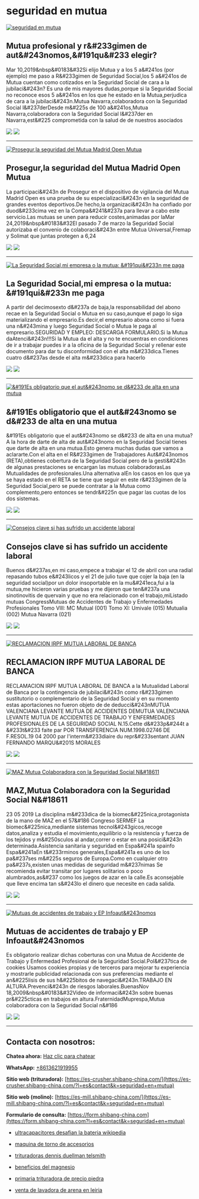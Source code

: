 # seguridad en mutua

<a href="https://swt.shibang-china.com/?l=es&img&k=seguridad+en+mutua" target="_blank">![seguridad en mutua](http://static.shibang-china.com/all-800x300/1143.jpg)</a>

## Mutua profesional y r&#233gimen de aut&#243nomos,&#191qu&#233 elegir?
Mar 10,2019&nbsp&#0183&#32Si elijo Mutua y a los 5 a&#241os (por ejemplo) me paso a R&#233gimen de Seguridad Social,los 5 a&#241os de Mutua cuentan como cotizados en la Seguridad Social de cara a la jubilaci&#243n? Es una de mis mayores dudas,porque si la Seguridad Social no reconoce esos 5 a&#241os en los que he estado en la Mutua,perjudica de cara a la jubilaci&#243n.Mutua Navarra,colaboradora con la Seguridad Social l&#237derDesde m&#225s de 100 a&#241os,Mutua Navarra,colaboradora con la Seguridad Social l&#237der en Navarra,est&#225 comprometida con la salud de de nuestros asociados


<a href="https://whatsapp.shibangsoft.com/WhatsApp.php" target="_blank" title="WhatsApp">![](http://static.shibang-china.com/icon/whatsapp.png)</a> <a href="https://swt.shibang-china.com/?l=es&icon&k=seguridad+en+mutua" target="_blank">![](http://static.shibang-china.com/icon/chat-es.png)</a>

---

<a href="https://swt.shibang-china.com/?l=es&img&k=seguridad+en+mutua" target="_blank">![Prosegur,la seguridad del Mutua Madrid Open Mutua](http://static.shibang-china.com/all-800x300/1437.jpg)</a>

## Prosegur,la seguridad del Mutua Madrid Open Mutua
La participaci&#243n de Prosegur en el dispositivo de vigilancia del Mutua Madrid Open es una prueba de su especializaci&#243n en la seguridad de grandes eventos deportivos.De hecho,la organizaci&#243n ha confiado por duod&#233cima vez en la Compa&#241&#237a para llevar a cabo este servicio.Las mutuas se unen para reducir costes,animadas por laMar 24,2019&nbsp&#0183&#32El pasado 7 de marzo la Seguridad Social autorizaba el convenio de colaboraci&#243n entre Mutua Universal,Fremap y Solimat que juntas protegen a 6,24


<a href="https://whatsapp.shibangsoft.com/WhatsApp.php" target="_blank" title="WhatsApp">![](http://static.shibang-china.com/icon/whatsapp.png)</a> <a href="https://swt.shibang-china.com/?l=es&icon&k=seguridad+en+mutua" target="_blank">![](http://static.shibang-china.com/icon/chat-es.png)</a>

---

<a href="https://swt.shibang-china.com/?l=es&img&k=seguridad+en+mutua" target="_blank">![La Seguridad Social,mi empresa o la mutua: &#191qui&#233n me paga](http://static.shibang-china.com/all-800x300/374.jpg)</a>

## La Seguridad Social,mi empresa o la mutua: &#191qui&#233n me paga
A partir del decimosexto d&#237a de baja,la responsabilidad del abono recae en la Seguridad Social o Mutua en su caso,aunque el pago lo siga materializando el empresario.Es decir,el empresario abona como si fuera una n&#243mina y luego Seguridad Social o Mutua le paga al empresario.SEGURIDAD Y EMPLEO: DESCARGA FORMULARIO.Si la Mutua daAtenci&#243n!!!Si la Mutua da el alta y no te encuentras en condiciones de ir a trabajar puedes ir a la oficina de la Seguridad Social y rellenar este documento para dar tu disconformidad con el alta m&#233dica.Tienes cuatro d&#237as desde el alta m&#233dica para hacerlo


<a href="https://whatsapp.shibangsoft.com/WhatsApp.php" target="_blank" title="WhatsApp">![](http://static.shibang-china.com/icon/whatsapp.png)</a> <a href="https://swt.shibang-china.com/?l=es&icon&k=seguridad+en+mutua" target="_blank">![](http://static.shibang-china.com/icon/chat-es.png)</a>

---

<a href="https://swt.shibang-china.com/?l=es&img&k=seguridad+en+mutua" target="_blank">![&#191Es obligatorio que el aut&#243nomo se d&#233 de alta en una mutua](http://static.shibang-china.com/all-800x300/177.jpg)</a>

## &#191Es obligatorio que el aut&#243nomo se d&#233 de alta en una mutua
&#191Es obligatorio que el aut&#243nomo se d&#233 de alta en una mutua? A la hora de darte de alta de aut&#243nomo en la Seguridad Social tienes que darte de alta en una mutua.Esto genera muchas dudas que vamos a aclararte.Con el alta en el R&#233gimen de Trabajadores Aut&#243nomos (RETA),obtienes cobertura de la Seguridad Social pero de la gesti&#243n de algunas prestaciones se encargan las mutuas colaboradorasLas Mutualidades de profesionales.Una alternativa alEn los casos en los que ya se haya estado en el RETA se tiene que seguir en este r&#233gimen de la Seguridad Social,pero se puede contratar a la Mutua como complemento,pero entonces se tendr&#225n que pagar las cuotas de los dos sistemas.


<a href="https://whatsapp.shibangsoft.com/WhatsApp.php" target="_blank" title="WhatsApp">![](http://static.shibang-china.com/icon/whatsapp.png)</a> <a href="https://swt.shibang-china.com/?l=es&icon&k=seguridad+en+mutua" target="_blank">![](http://static.shibang-china.com/icon/chat-es.png)</a>

---

<a href="https://swt.shibang-china.com/?l=es&img&k=seguridad+en+mutua" target="_blank">![Consejos clave si has sufrido un accidente laboral](http://static.shibang-china.com/all-800x300/1408.jpg)</a>

## Consejos clave si has sufrido un accidente laboral
Buenos d&#237as,en mi caso,empece a trabajar el 12 de abril con una radial repasando tubos e&#243licos y el 21 de julio tuve que cojer la baja (en la seguridad social)por un dolor insoportable en la mu&#241eca,fui a la mutua,me hicieron varias pruebas y me dijeron que ten&#237a una sinotinovitis de quervain y que no era relacionado con el trabajo,miListado mutuas CongressMutuas de Accidentes de Trabajo y Enfermedades Profesionales Tomo VIII: MC Mutual (001) Tomo XI: Umivale (015) Mutualia (002) Mutua Navarra (021)


<a href="https://whatsapp.shibangsoft.com/WhatsApp.php" target="_blank" title="WhatsApp">![](http://static.shibang-china.com/icon/whatsapp.png)</a> <a href="https://swt.shibang-china.com/?l=es&icon&k=seguridad+en+mutua" target="_blank">![](http://static.shibang-china.com/icon/chat-es.png)</a>

---

<a href="https://swt.shibang-china.com/?l=es&img&k=seguridad+en+mutua" target="_blank">![RECLAMACION IRPF MUTUA LABORAL DE BANCA](http://static.shibang-china.com/all-800x300/639.jpg)</a>

## RECLAMACION IRPF MUTUA LABORAL DE BANCA
RECLAMACION IRPF MUTUA LABORAL DE BANCA a la Mutualidad Laboral de Banca por la contingencia de jubilaci&#243n como r&#233gimen sustitutorio o complementario de la Seguridad Social y en su momento estas aportaciones no fueron objeto de de deducci&#243nMUTUA VALENCIANA LEVANTE MUTUA DE ACCIDENTES DEMUTUA VALENCIANA LEVANTE MUTUA DE ACCIDENTES DE TRABAJO Y ENFERMEDADES PROFESIONALES DE LA SEGURIDAD SOCIAL N.15.Cette d&#233p&#244t a &#233t&#233 faite par POR TRANSFERENCIA NUM.1998.02746 DE F.RESOL.19 04 2000 par l'interm&#233diaire du repr&#233sentant JUAN FERNANDO MARQU&#201S MORALES


<a href="https://whatsapp.shibangsoft.com/WhatsApp.php" target="_blank" title="WhatsApp">![](http://static.shibang-china.com/icon/whatsapp.png)</a> <a href="https://swt.shibang-china.com/?l=es&icon&k=seguridad+en+mutua" target="_blank">![](http://static.shibang-china.com/icon/chat-es.png)</a>

---

<a href="https://swt.shibang-china.com/?l=es&img&k=seguridad+en+mutua" target="_blank">![MAZ,Mutua Colaboradora con la Seguridad Social N&#18611](http://static.shibang-china.com/all-800x300/402.jpg)</a>

## MAZ,Mutua Colaboradora con la Seguridad Social N&#18611
23 05 2019 La disciplina m&#233dica de la biomec&#225nica,protagonista de la mano de MAZ en el 57&#186 Congreso SERMEF La biomec&#225nica,mediante sistemas tecnol&#243gicos,recoge datos,analiza y estudia el movimiento,equilibrio o la resistencia y fuerza de los tejidos y m&#250sculos al andar,correr o estar en una posici&#243n determinada.Asistencia sanitaria y seguridad en Espa&#241a spainfo Espa&#241aEn t&#233rminos generales,Espa&#241a es uno de los pa&#237ses m&#225s seguros de Europa.Como en cualquier otro pa&#237s,existen unas medidas de seguridad m&#237nimas Se recomienda evitar transitar por lugares solitarios o poco alumbrados,as&#237 como los juegos de azar en la calle.Es aconsejable que lleve encima tan s&#243lo el dinero que necesite en cada salida.


<a href="https://whatsapp.shibangsoft.com/WhatsApp.php" target="_blank" title="WhatsApp">![](http://static.shibang-china.com/icon/whatsapp.png)</a> <a href="https://swt.shibang-china.com/?l=es&icon&k=seguridad+en+mutua" target="_blank">![](http://static.shibang-china.com/icon/chat-es.png)</a>

---

<a href="https://swt.shibang-china.com/?l=es&img&k=seguridad+en+mutua" target="_blank">![Mutuas de accidentes de trabajo y EP Infoaut&#243nomos](http://static.shibang-china.com/all-800x300/1202.jpg)</a>

## Mutuas de accidentes de trabajo y EP Infoaut&#243nomos
Es obligatorio realizar dichas coberturas con una Mutua de Accidente de Trabajo y Enfermedad Profesional de la Seguridad Social.Pol&#237tica de cookies Usamos cookies propias y de terceros para mejorar tu experiencia y mostrarle publicidad relacionada con sus preferencias mediante el an&#225lisis de sus h&#225bitos de navegaci&#243n.TRABAJO EN ALTURA.Prevenci&#243n de riesgos laborales.BuenasNov 18,2009&nbsp&#0183&#32Video de informaci&#243n sobre buenas pr&#225cticas en trabajos en altura.FraternidadMuprespa,Mutua colaboradora con la Seguridad Social n&#186


<a href="https://whatsapp.shibangsoft.com/WhatsApp.php" target="_blank" title="WhatsApp">![](http://static.shibang-china.com/icon/whatsapp.png)</a> <a href="https://swt.shibang-china.com/?l=es&icon&k=seguridad+en+mutua" target="_blank">![](http://static.shibang-china.com/icon/chat-es.png)</a>

---
## Contacta con nosotros:

**Chatea ahora:** [Haz clic para chatear](https://swt.shibang-china.com?l=es&contact&k=seguridad+en+mutua)

**WhatsApp:**  [+8613621919955](https://whatsapp.shibangsoft.com/WhatsApp.php)

**Sitio web (trituradora):** [https://es-crusher.shibang-china.com/](https://es-crusher.shibang-china.com/?l=es&contact&k=seguridad+en+mutua)

**Sitio web (molino):** [https://es-mill.shibang-china.com/](https://es-mill.shibang-china.com/?l=es&contact&k=seguridad+en+mutua)

**Formulario de consulta:** [https://form.shibang-china.com](https://form.shibang-china.com?l=es&contact&k=seguridad+en+mutua)

* [ultracapacitores desafian la bateria wikipedia](../75/ultracapacitores%20desafian%20la%20bateria%20wikipedia.md)

* [maquina de torno de accesorios](../72/maquina%20de%20torno%20de%20accesorios.md)

* [trituradoras dennis duellman telsmith](../73/trituradoras%20dennis%20duellman%20telsmith.md)

* [beneficios del magnesio](../79/beneficios%20del%20magnesio.md)

* [primaria trituradora de precio piedra](../77/primaria%20trituradora%20de%20precio%20piedra.md)

* [venta de lavadora de arena en leiria](../70/venta%20de%20lavadora%20de%20arena%20en%20leiria.md)
